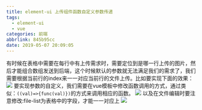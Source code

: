 ```yaml
---
title: element-ui 上传组件函数自定义参数传递
tags:
  - element-ui
  - vue
categories: 前端
abbrlink: 845b95cc
date: 2019-05-07 20:09:05
---
```


有时候在表格中需要在每行中有上传需求时，需要定位到是哪一行上传的图片，然后才能组合数组发送到后端，这个时候默认的参数就无法满足我们的需求了，我们需要根据当前行的index来一一对应当前行的文件上传。比如要实现下面的效果：
![](3.png)
要实现参数的自定义，我们需要在vue模板中修改函数调用的方式，通过类似：`((val)=>{func(val)})`的方式来调用相应的函数。
![](1.png)
以及在文件编辑时要注意修改:file-list为表格中的字段，才能一一对应上
![](2.png)
